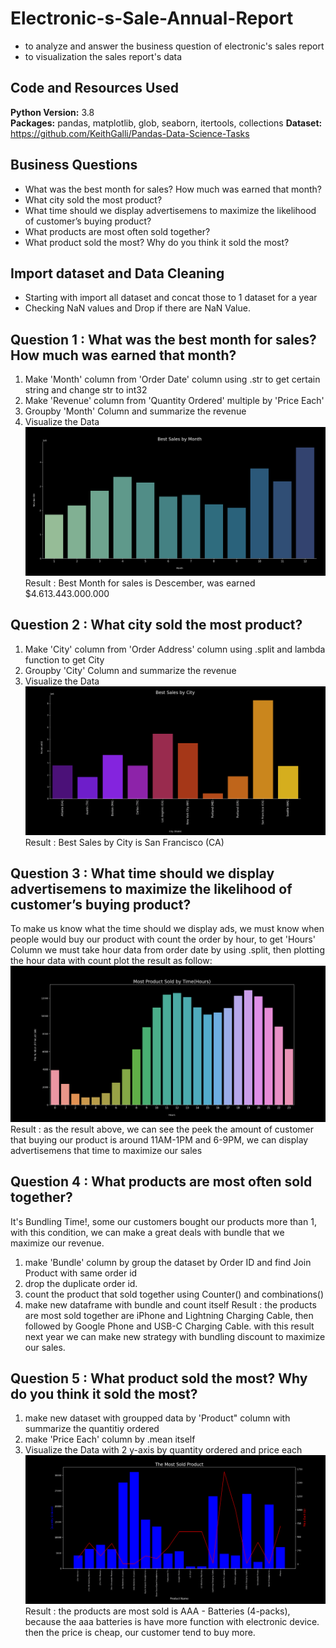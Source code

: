 # Electronic-s-Sale-Annual-Report
 * to analyze and answer the business question of electronic's sales report
 * to visualization the sales report's data
 
 ## Code and Resources Used 
  **Python Version:** 3.8  
  **Packages:** pandas, matplotlib, glob, seaborn, itertools, collections
  **Dataset:**  https://github.com/KeithGalli/Pandas-Data-Science-Tasks  
  
 ## Business Questions
  - What was the best month for sales? How much was earned that month?
  - What city sold the most product?
  - What time should we display advertisemens to maximize the likelihood of customer’s buying product?
  - What products are most often sold together?
  - What product sold the most? Why do you think it sold the most?
 
 ## Import dataset and Data Cleaning
  * Starting with import all dataset and concat those to 1 dataset for a year
  * Checking NaN values and Drop if there are NaN Value.
 ## Question 1 : What was the best month for sales? How much was earned that month?
  1. Make 'Month' column from 'Order Date' column using .str to get certain string and change str to int32
  2. Make 'Revenue' column from 'Quantity Ordered' multiple by 'Price Each'
  3. Groupby 'Month' Column and summarize the revenue
  4. Visualize the Data
    ![Figure 2](https://github.com/boxside/Electronic-s-Sale-Annual-Report/blob/main/Figure/Figure_1.png)
  Result : Best Month for sales is Descember, was earned $4.613.443.000.000
 ## Question 2 : What city sold the most product?
  1. Make 'City' column from 'Order Address' column using .split and lambda function to get City
  3. Groupby 'City' Column and summarize the revenue
  4. Visualize the Data
  ![Figure 3](https://github.com/boxside/Electronic-s-Sale-Annual-Report/blob/main/Figure/Figure_2.png)
  Result : Best Sales by City is San Francisco (CA)
 ## Question 3 : What time should we display advertisemens to maximize the likelihood of customer’s buying product?
   To make us know what the time should we display ads, we must know when people would buy our product with count the order by hour,
  to get 'Hours' Column we must take hour data from order date by using .split, then plotting the hour data with count plot the result
  as follow:
  ![Figure 4](https://github.com/boxside/Electronic-s-Sale-Annual-Report/blob/main/Figure/Figure_3.png)
  Result : as the result above, we can see the peek the amount of customer that buying our product is around 11AM-1PM and 6-9PM,
  we can display advertisemens that time to maximize our sales
 ## Question 4 : What products are most often sold together?
   It's Bundling Time!, some our customers bought our products more than 1, with this condition, we can make a great deals with bundle
  that we maximize our revenue.
  1. make 'Bundle' column by group the dataset by Order ID and find Join Product with same order id
  2. drop the duplicate order id.
  3. count the product that sold together using Counter() and combinations()
  4. make new dataframe with bundle and count itself
  Result : the products are most sold together are iPhone and Lightning Charging Cable, then followed by Google Phone and USB-C Charging Cable.
  with this result next year we can make new strategy with bundling discount to maximize our sales.
 ## Question 5 : What product sold the most? Why do you think it sold the most?
  1. make new dataset with groupped data by 'Product" column with summarize the quantitiy ordered
  2. make 'Price Each' column by .mean itself  
  4. Visualize the Data with 2 y-axis by quantity ordered and price each
  ![Figure 5](https://github.com/boxside/Electronic-s-Sale-Annual-Report/blob/main/Figure/Figure_4.png)
  Result : the products are most sold is AAA - Batteries (4-packs), because the aaa batteries is have more function with electronic device.
  then the price is cheap, our customer tend to buy more.
  
  

